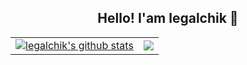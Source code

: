 <div align="center">
  <h2>Hello! I'am legalchik 👋</h2>
  <table>
    <td>
      <a href="https://github.com/legalchik"><img align="center" src="https://github-readme-stats.vercel.app/api?username=legalchik&show_icons=true&include_all_commits=true&theme=tokyonight&hide_border=true&bg_color=00000012&title_color=9b00ac" alt="legalchik's github stats" /></a>
    </td>
    <td>
      <a href="https://github.com/legalchik"><img align="center" src="https://github-readme-stats.vercel.app/api/top-langs/?username=legalchik&layout=compact&theme=tokyonight&hide_border=true&bg_color=00000012&title_color=9b00ac" /></a>
    </td>
  </table>
</div>
